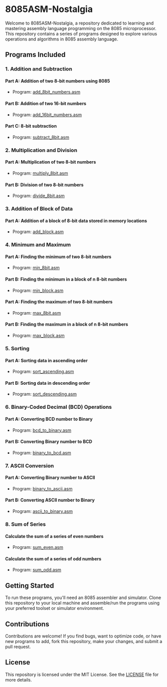 # 8085ASM-Nostalgia

Welcome to 8085ASM-Nostalgia, a repository dedicated to learning and mastering assembly language programming on the 8085 microprocessor. This repository contains a series of programs designed to explore various operations and algorithms in 8085 assembly language.

## Programs Included

### 1. Addition and Subtraction

#### Part A: Addition of two 8-bit numbers using 8085
- Program: [add_8bit_numbers.asm](./add_8bit_numbers.asm)
  
#### Part B: Addition of two 16-bit numbers
- Program: [add_16bit_numbers.asm](./add_16bit_numbers.asm)

#### Part C: 8-bit subtraction
- Program: [subtract_8bit.asm](./subtract_8bit.asm)

### 2. Multiplication and Division

#### Part A: Multiplication of two 8-bit numbers
- Program: [multiply_8bit.asm](./multiply_8bit.asm)

#### Part B: Division of two 8-bit numbers
- Program: [divide_8bit.asm](./divide_8bit.asm)

### 3. Addition of Block of Data

#### Part A: Addition of a block of 8-bit data stored in memory locations
- Program: [add_block.asm](./add_block.asm)

### 4. Minimum and Maximum

#### Part A: Finding the minimum of two 8-bit numbers
- Program: [min_8bit.asm](./min_8bit.asm)

#### Part B: Finding the minimum in a block of n 8-bit numbers
- Program: [min_block.asm](./min_block.asm)

#### Part A: Finding the maximum of two 8-bit numbers
- Program: [max_8bit.asm](./max_8bit.asm)

#### Part B: Finding the maximum in a block of n 8-bit numbers
- Program: [max_block.asm](./max_block.asm)

### 5. Sorting

#### Part A: Sorting data in ascending order
- Program: [sort_ascending.asm](./sort_ascending.asm)

#### Part B: Sorting data in descending order
- Program: [sort_descending.asm](./sort_descending.asm)

### 6. Binary-Coded Decimal (BCD) Operations

#### Part A: Converting BCD number to Binary
- Program: [bcd_to_binary.asm](./bcd_to_binary.asm)

#### Part B: Converting Binary number to BCD
- Program: [binary_to_bcd.asm](./binary_to_bcd.asm)

### 7. ASCII Conversion

#### Part A: Converting Binary number to ASCII
- Program: [binary_to_ascii.asm](./binary_to_ascii.asm)

#### Part B: Converting ASCII number to Binary
- Program: [ascii_to_binary.asm](./ascii_to_binary.asm)

### 8. Sum of Series

#### Calculate the sum of a series of even numbers
- Program: [sum_even.asm](./sum_even.asm)

#### Calculate the sum of a series of odd numbers
- Program: [sum_odd.asm](./sum_odd.asm)

## Getting Started

To run these programs, you'll need an 8085 assembler and simulator. Clone this repository to your local machine and assemble/run the programs using your preferred toolset or simulator environment.

## Contributions

Contributions are welcome! If you find bugs, want to optimize code, or have new programs to add, fork this repository, make your changes, and submit a pull request.

## License

This repository is licensed under the MIT License. See the [LICENSE](./LICENSE) file for more details.
